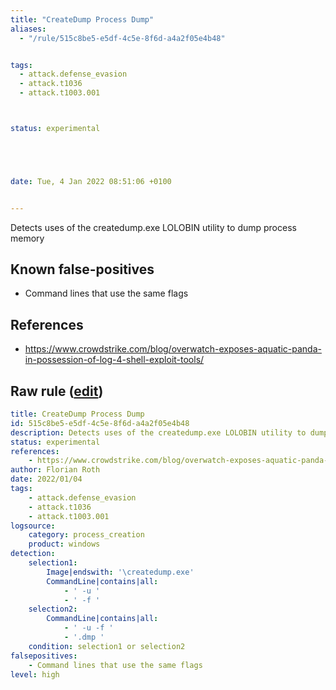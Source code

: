 ```yaml
---
title: "CreateDump Process Dump"
aliases:
  - "/rule/515c8be5-e5df-4c5e-8f6d-a4a2f05e4b48"


tags:
  - attack.defense_evasion
  - attack.t1036
  - attack.t1003.001



status: experimental





date: Tue, 4 Jan 2022 08:51:06 +0100


---
```


Detects uses of the createdump.exe LOLOBIN utility to dump process memory

<!--more-->


## Known false-positives

* Command lines that use the same flags



## References

* https://www.crowdstrike.com/blog/overwatch-exposes-aquatic-panda-in-possession-of-log-4-shell-exploit-tools/


## Raw rule ([edit](https://github.com/SigmaHQ/sigma/edit/master/rules/windows/process_creation/proc_creation_win_proc_dump_createdump.yml))
```yaml
title: CreateDump Process Dump
id: 515c8be5-e5df-4c5e-8f6d-a4a2f05e4b48
description: Detects uses of the createdump.exe LOLOBIN utility to dump process memory 
status: experimental
references:
    - https://www.crowdstrike.com/blog/overwatch-exposes-aquatic-panda-in-possession-of-log-4-shell-exploit-tools/
author: Florian Roth
date: 2022/01/04
tags:
    - attack.defense_evasion
    - attack.t1036
    - attack.t1003.001
logsource:
    category: process_creation
    product: windows
detection:
    selection1:
        Image|endswith: '\createdump.exe'
        CommandLine|contains|all:
            - ' -u '
            - ' -f '
    selection2:
        CommandLine|contains|all:
            - ' -u -f '
            - '.dmp '
    condition: selection1 or selection2
falsepositives:
    - Command lines that use the same flags
level: high

```
